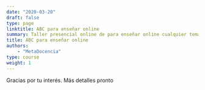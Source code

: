```yaml
---
date: "2020-03-20"
draft: false
type: page
linktitle: ABC para enseñar online
summary: Taller presencial online de para enseñar online cualquier tema. Más detalles pronto.
title: ABC para enseñar online
authors: 
    - "MetaDocencia"
type: course
weight: 1
---
```


Gracias por tu interés. Más detalles pronto
